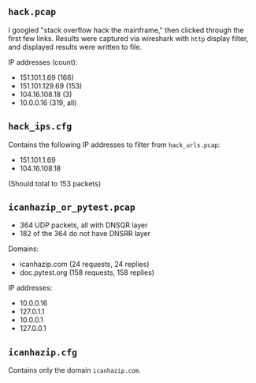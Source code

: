 ## `hack.pcap`
I googled "stack overflow hack the mainframe,"
then clicked through the first few links.
Results were captured via wireshark with `http` display filter,
and displayed results were written to file.

IP addresses (count):

- 151.101.1.69 (166)
- 151.101.129.69 (153)
- 104.16.108.18 (3)
- 10.0.0.16 (319, all)

## `hack_ips.cfg`
Contains the following IP addresses to filter from `hack_urls.pcap`:

- 151.101.1.69
- 104.16.108.18

(Should total to 153 packets)

## `icanhazip_or_pytest.pcap`
- 364 UDP packets, all with DNSQR layer
- 182 of the 364 do not have DNSRR layer

Domains:

- icanhazip.com (24 requests, 24 replies)
- doc.pytest.org (158 requests, 158 replies)

IP addresses:

- 10.0.0.16
- 127.0.1.1
- 10.0.0.1
- 127.0.0.1

## `icanhazip.cfg`
Contains only the domain `icanhazip.com`.

